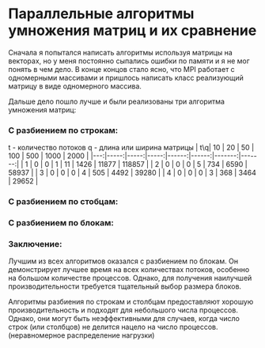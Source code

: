 # Параллельные алгоритмы умножения матриц и их сравнение

Сначала я попытался написать алгоритмы используя матрицы на векторах, но у меня постоянно сыпались ошибки по памяти и я не мог понять в чем дело. В конце концов стало ясно, что MPI работает с одномерными массивами и пришлось написать класс реализующий матрицу в виде одномерного массива.

Дальше дело пошло лучше и были реализованы три алгоритма умножения матриц:

### С разбиением по строкам:
t - количество потоков
q - длина или ширина матрицы
| t\q|   10 |   20 |   50 |   100 |   500 |   1000 |   2000 |
|---:|-----:|-----:|-----:|------:|------:|-------:|-------:|
|  1 |    0 |    0 |    1 |    11 |  1426 |  11877 | 118857 |
|  2 |    0 |    0 |    0 |     5 |   734 |   6590 |  58937 |
|  3 |    0 |    0 |    0 |     4 |   505 |   4492 |  39280 |
|  4 |    0 |    0 |    0 |     3 |   368 |   3464 |  29652 |


### С разбиением по стобцам:

### С разбиением по блокам:

### Заключение:
Лучшим из всех алгоритмов оказался с разбиением по блокам. Он демонстрирует лучшее время на всех количествах потоков, особенно на большом количестве процессов. Однако, для получения наилучшей производительности требуется тщательный выбор размера блоков.

Алгоритмы разбиения по строкам и столбцам предоставляют хорошую производительность и подходят для небольшого числа процессов. Однако, они могут быть неэффективными для случаев, когда число строк (или столбцов) не делится нацело на число процессов. (неравномерное распределение нагрузки)

